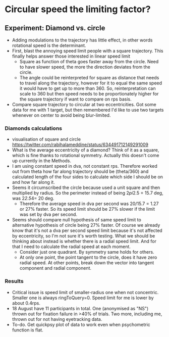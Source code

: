 Circular speed the limiting factor?
==============

## Experiment: Diamond vs. circle

- Adding modulations to the trajectory has little effect, in other words rotational speed is the determinant.  
- First, blast the annoying speed limit people with a square trajectory. This finally helps answer those interested in linear speed limit
  - Square as function of theta goes faster away from the circle. Need to have slower speed, the more the direction deviates from the circle.
  - The angle could be reinterpreted for square as distance that needs to travel along the trajectory, however for it to equal the same speed it would have to get up to more than 360. So, reinterpretation can scale to 360 but then speed needs to be proportionately higher for the square trajectory if want to compare on rps basis.
- Compare square trajectory to circular at two eccentricities. Got some data for me with 1 target, but then remembered I'd like to use two targets whenever on center to avoid being blur-limited.

### Diamonds calculations
- visualisation of square and circle https://twitter.com/rabihalameddine/status/634491712149291009
-  What is the average eccentricity of a diamond? Think of it as a square, which is fine thanks to rotational symmetry. Actually this doesn't come up currently in the Methods.
- I am using constant speed in dva, not constant rps. Therefore worked out from theta how far along trajectory should be (theta/360) and calculated length of the four sides to calculate which side I should be on and how far along it.
- Seems it circumscribed the circle because used a unit square and then multiplied by radius. So the perimeter instead of being 2*pi*2.5 = 15.7 deg, was 2*2.5*4= 20 deg.
  - Therefore the average speed in dva per second was 20/15.7 = 1.27 or 27% faster. So its speed limit should be 27% slower if the limit was set by dva per second.
- Seems should compare null hypothesis of same speed limit to alternative hypothesis of circle being 27% faster. Of course we already know that it's not a dva per second speed limit because it's not affected by eccentricity, so I'm not sure it's worth testing. What we should be thinking about instead is whether there is a radial speed limit. And for that I need to calculate the radial speed at each moment.
  - Consider just one quadrant. By symmetry same holds for others.
  - At only one point, the point tangent to the circle, does it have zero radial speed. At other points, break down the vector into tangent component and radial component.

### Results
- Critical issue is speed limit of smaller-radius one when not concentric. Smaller one is always ringToQuery=0. Speed limit for me is lower by about 0.4rps.
- 18 August have 11 participants in total. One (anonymised as "NS") thrown out for fixation failure in >40% of trials. Two more, including me, thrown out for not having eyetracking data.
- To-do. Get quickpsy plot of data to work even when psychometric function is flat.


